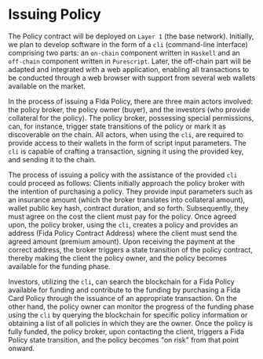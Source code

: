# Issuing Policy

The Policy contract will be deployed on `Layer 1` (the base network). Initially, we plan to develop software in the form of a `cli` (command-line interface) comprising two parts: an `on-chain` component written in `Haskell` and an `off-chain` component written in `Purescript`. Later, the off-chain part will be adapted and integrated with a web application, enabling all transactions to be conducted through a web browser with support from several web wallets available on the market.

In the process of issuing a Fida Policy, there are three main actors involved: the policy broker, the policy owner (buyer), and the investors (who provide collateral for the policy). The policy broker, possessing special permissions, can, for instance, trigger state transitions of the policy or mark it as discoverable on the chain. All actors, when using the `cli`, are required to provide access to their wallets in the form of script input parameters. The `cli` is capable of crafting a transaction, signing it using the provided key, and sending it to the chain.

The process of issuing a policy with the assistance of the provided `cli` could proceed as follows: Clients initially approach the policy broker with the intention of purchasing a policy. They provide input parameters such as an insurance amount (which the broker translates into collateral amount), wallet public key hash, contract duration, and so forth. Subsequently, they must agree on the cost the client must pay for the policy. Once agreed upon, the policy broker, using the `cli`, creates a policy and provides an address (Fida Policy Contract Address) where the client must send the agreed amount (premium amount). Upon receiving the payment at the correct address, the broker triggers a state transition of the policy contract, thereby making the client the policy owner, and the policy becomes available for the funding phase.

Investors, utilizing the `cli`, can search the blockchain for a Fida Policy available for funding and contribute to the funding by purchasing a Fida Card Policy through the issuance of an appropriate transaction. On the other hand, the policy owner can monitor the progress of the funding phase using the `cli` by querying the blockchain for specific policy information or obtaining a list of all policies in which they are the owner. Once the policy is fully funded, the policy broker, upon contacting the client, triggers a Fida Policy state transition, and the policy becomes "on risk" from that point onward.
